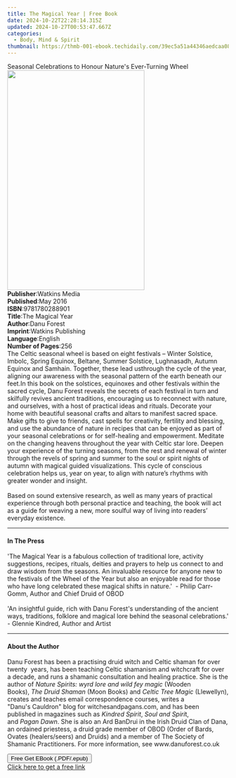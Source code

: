 ```yaml
---
title: The Magical Year | Free Book
date: 2024-10-22T22:28:14.315Z
updated: 2024-10-27T00:53:47.667Z
categories:
  - Body, Mind & Spirit
thumbnail: https://thmb-001-ebook.techidaily.com/39ec5a51a44346aedcaa080f00df537ed564f3a89bb12483da5f8ea03573ba1e.jpg
---
```

<main id="book-container">
  <div class="flex flex-col">
    <div class="book-brief flex-1 py-6 px-4 sm:p-6 md:py-10 md:px-8">
      <!-- brief-->
      <div class="book-brief-main">
        Seasonal Celebrations to Honour Nature's Ever-Turning Wheel
      </div>
    </div>
    <div
      class="book-meta-info flex-1 grid gap-4 col-start-1 col-end-3 row-start-1 sm:mb-6 sm:grid-cols-4 lg:gap-6 lg:col-start-2 lg:row-end-6 lg:row-span-6 lg:mb-0"
    >
      <div
        class="book-meta-info-left place-content-center mt-4 p-4 text-sm leading-6 col-start-2 col-span-2 dark:text-slate-400"
      >
        <img
          class="w-full h-500 object-cover rounded-lg sm:h-255 sm:col-span-2 lg:col-span-full"
          src="https://img-001-ebook.techidaily.com/d928cbb6b6d8aad727708943626eebb939dbd27c796fb6ae4ca96e8a585ecdd2.jpg"
          alt=""
          width="312"
          height="500"
        />
      </div>
      <div
        class="book-meta-info-right mt-2 col-start-1 row-start-2 col-span-3 self-center"
      >
        <!-- meta data  -->
        <div class="flex flex-col px-4 md:px-8">
          <div class="flex-1">
            <strong>Publisher</strong>:<span class="px-2">Watkins Media</span>
          </div>
          <div class="flex-1">
            <strong>Published</strong>:<span class="px-2">May 2016</span>
          </div>
          <div class="flex-1">
            <strong>ISBN</strong>:<span class="px-2">9781780288901</span>
          </div>
          <div class="flex-1">
            <strong>Title</strong>:<span class="px-2">The Magical Year</span>
          </div>
          <div class="flex-1">
            <strong>Author</strong>:<span class="px-2">Danu Forest</span>
          </div>
          <div class="flex-1">
            <strong>Imprint</strong>:<span class="px-2"
              >Watkins Publishing</span
            >
          </div>
          <div class="flex-1">
            <strong>Language</strong>:<span class="px-2">English</span>
          </div>
          <div class="flex-1">
            <strong>Number of Pages</strong>:<span class="px-2">256</span>
          </div>
        </div>
      </div>
    </div>
    <div class="book-description flex-1 py-6 px-4 sm:p-6 md:py-10 md:px-8">
      <div class="book-description-main">
        <div accordion-content="" id="description">
          The Celtic seasonal wheel is based on eight festivals – Winter
          Solstice, Imbolc, Spring Equinox, Beltane, Summer Solstice,
          Lughnasadh, Autumn Equinox and Samhain. Together, these lead
          usthrough&nbsp;the cycle of the year, aligning our awareness with the
          seasonal pattern of the earth beneath our feet.In this book on the
          solstices, equinoxes and other festivals within the sacred cycle, Danu
          Forest reveals the secrets of each festival in turn and skilfully
          revives ancient traditions, encouraging us to reconnect with nature,
          and ourselves, with a host of practical ideas and rituals. Decorate
          your home with beautiful seasonal crafts and altars to manifest sacred
          space. Make gifts to give to friends, cast spells for
          creativity,&nbsp;fertility&nbsp;and blessing, and use the abundance of
          nature in recipes that can be enjoyed as part of your seasonal
          celebrations or for self-healing and empowerment. Meditate on the
          changing heavens throughout the year with Celtic star lore. Deepen
          your experience of the turning seasons, from the rest and renewal of
          winter through the revels of spring and summer to the soul or spirit
          nights of autumn with&nbsp;magical&nbsp;guided visualizations. This
          cycle of conscious celebration helps us, year on year, to align with
          nature’s rhythms with greater wonder and insight.<br /><br />Based on
          sound extensive research, as well as many years of practical
          experience through both personal practice and teaching, the book will
          act as a guide for weaving a new, more soulful way of living into
          readers’ everyday existence.
        </div>
        <div class="accordion-fader"></div>
      </div>
    </div>
    <div class="book-excerpts flex-1 py-6 px-4 sm:p-6 md:py-10 md:px-8">
      <!-- excerpts-->
      <div class="book-excerpts-main">
        <hr />
        <h4 class="placeholder placeholder-heading">
          <span>In The Press</span>
        </h4>
        <p>
          'The Magical Year is a fabulous collection of traditional lore,
          activity suggestions, recipes, rituals, deities and prayers to help us
          connect to and draw wisdom from the seasons. An invaluable resource
          for anyone new to the festivals of the Wheel of the Year but also an
          enjoyable read for those who have long celebrated these magical shifts
          in nature.' &nbsp;- Philip Carr-Gomm, Author and Chief Druid of OBOD
          <br /><br />'An insightful guide, rich with Danu Forest's
          understanding of the ancient ways, traditions, folklore and magical
          lore behind the seasonal celebrations.' - Glennie Kindred, Author and
          Artist
        </p>
      </div>
    </div>
    <div class="book-about-author flex-1 py-6 px-4 sm:p-6 md:py-10 md:px-8">
      <!-- about author-->
      <div class="book-main-author-main">
        <hr />
        <h4 class="placeholder placeholder-heading">
          <span>About the Author</span>
        </h4>
        <p>
          Danu Forest has been a practising druid witch and Celtic shaman for
          over twenty &nbsp;years, has been teaching Celtic shamanism&nbsp;and
          witchcraft for over a decade, and runs a&nbsp;shamanic consultation
          and healing practice.&nbsp;She is the author of&nbsp;<i
            >Nature Spirits: wyrd lore&nbsp;and wild fey magic</i
          >&nbsp;(Wooden Books),&nbsp;<i>The&nbsp;Druid Shaman</i>&nbsp;(Moon
          Books) and&nbsp;<i>Celtic Tree&nbsp;Magic</i>&nbsp;(Llewellyn),
          creates and teaches email&nbsp;correspondence courses, writes a
          "Danu's&nbsp;Cauldron" blog for witchesandpagans.com,&nbsp;and has
          been published in magazines such&nbsp;as&nbsp;<i>Kindred Spirit</i
          >,&nbsp;<i>Soul and Spiri</i>t,
          and&nbsp;<i>Pagan&nbsp;Dawn</i>.&nbsp;She is also an Ard BanDrui in
          the Irish&nbsp;Druid Clan of Dana, an ordained priestess, a&nbsp;druid
          grade member of OBOD (Order of&nbsp;Bards, Ovates (healers/seers) and
          Druids)&nbsp;and a member of The Society of
          Shamanic&nbsp;Practitioners. For more information,
          see&nbsp;www.danuforest.co.uk
        </p>
      </div>
    </div>
    <div class="book-free-get flex-1 py-6 px-4 sm:p-6 md:py-10 md:px-8">
      <button
        id="btn-free-get"
        class="bg-blue-500 hover:bg-blue-700 text-white font-bold py-2 px-4 rounded"
      >
        Free Get EBook (.PDF/.epub)
      </button>
      <div id="countdown-display" class="px-2 text-lg mt-2"></div>
      <a
        id="free-link"
        class="hidden bg-blue-500 hover:bg-blue-700 text-white font-bold py-2 px-4 rounded"
        href="https://www.ebooks.com/en-us/book/2532544/the-magical-year/danu-forest/"
        target="_blank"
        >Click here to get a free link</a
      >
    </div>
    <script>
      let countdownTime = 0;
      let countdownInterval = null;
      document
        .getElementById('btn-free-get')
        .addEventListener('click', startCountdown);
      function startCountdown() {
        countdownTime = new Date().getTime() + 60000 * 3;
        countdownInterval = setInterval(updateCountdown, 1000);
        document.getElementById('btn-free-get').disabled = true;
        document
          .getElementById('btn-free-get')
          .classList.add('bg-gray-500', 'cursor-not-allowed');
      }
      function updateCountdown() {
        let currentTime = new Date().getTime();
        let timeLeft = countdownTime - currentTime;
        let secondsLeft = Math.floor(timeLeft / 1000);
        document.getElementById('countdown-display').innerHTML =
          `Remaining time: ${secondsLeft} seconds.`;
        if (secondsLeft <= 0) {
          clearInterval(countdownInterval);
          document.getElementById('btn-free-get').classList.add('hidden');
          document.getElementById('free-link').classList.remove('hidden');
          document.getElementById('countdown-display').innerHTML = '';
        }
      }
    </script>
  </div>
</main>

<ins class="adsbygoogle"
      style="display:block"
      data-ad-client="ca-pub-7571918770474297"
      data-ad-slot="8358498916"
      data-ad-format="auto"
      data-full-width-responsive="true"></ins>
    